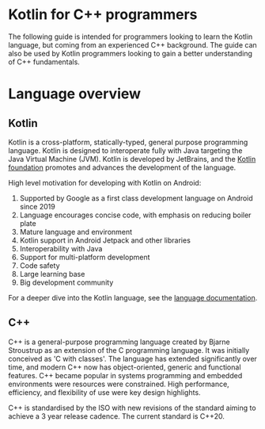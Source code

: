 # Kotlin for C++ programmers

The following guide is intended for programmers looking to learn the Kotlin language, but coming from an experienced C++ background.  The guide can also be used by Kotlin programmers looking to gain a better understanding of C++ fundamentals.

# Language overview

## Kotlin

Kotlin is a cross-platform, statically-typed, general purpose programming language. Kotlin is designed to interoperate fully with Java targeting the Java Virtual Machine (JVM). Kotlin is developed by JetBrains, and the [Kotlin foundation](https://kotlinfoundation.org/) promotes and advances the development of the language.

High level motivation for developing with Kotlin on Android:

1) Supported by Google as a first class development language on Android since 2019
2) Language encourages concise code, with emphasis on reducing boiler plate
3) Mature language and environment
4) Kotlin support in Android Jetpack and other libraries
5) Interoperability with Java
6) Support for multi-platform development
7) Code safety 
8) Large learning base 
9) Big development community

For a deeper dive into the Kotlin language, see the [language documentation](https://kotlinlang.org/docs/home.html).

## C++
C++ is a general-purpose programming language created by Bjarne Stroustrup as an extension of the C programming language. It was initially conceived as 'C with classes'. The language has extended significantly over time, and modern C++ now has object-oriented, generic and functional features. C++ became popular in systems programming and embedded environments were resources were  constrained.  High performance, efficiency, and flexibility of use were key design highlights.

C++ is standardised by the ISO with new revisions of the standard aiming to achieve a 3 year release cadence. The current standard is C++20. 

